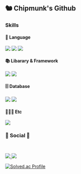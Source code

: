 <h2> 🐿 Chipmunk's Github </h2>

<h3> Skills </h3>

<h4> 🚩 Language </h4>
<p>
  <img src="https://img.shields.io/badge/JavaScript-F7DF1E?style=flat-square&logo=JavaScript&logoColor=yellow"/>
  <img src="https://img.shields.io/badge/TypeScript-3790AD?style=flat-square&logo=TypeScript&logoColor=blue"/>
  <img src="https://img.shields.io/badge/Java-007396?style=flat-square&logo=java&logoColor=white"/>
</p>


<h4> 📚 Libarary & Framework </h4>
<p>
  <img src="https://img.shields.io/badge/Express-6DB33F?style=flat-square&amp;logo=express&amp;logoColor=red" />
  <img src="https://img.shields.io/badge/React-6DB33F?style=flat-square&amp;logo=React&amp;logoColor=blue" />
</p>

<h4> 🗄 Database </h4>
<p>
  <img src="https://img.shields.io/badge/mysql-6DB33F?style=flat-square&amp;logo=mysql&amp;logoColor=white" />
  <img src="https://img.shields.io/badge/mongoDB-6DB33F?style=flat-square&amp;logo=mongoDB&amp;logoColor=white" />
</p>

<h4> 👨‍👧‍👦 Etc </h4>
<p>
  <img src="https://img.shields.io/badge/Git-6DB33F?style=flat-square&amp;logo=Git&amp;logoColor=white" />
</p>

<h3><b>💌 Social 💌 </b></h3>
</br>
<p>
  <a href="mailto:devquokkajeong@gmail.com">
    <img src="https://img.shields.io/badge/Gmail-D14836?style=flat-square&logo=Gmail&logoColor=white&link=mailto:devquokkajeong@gmail.com"/>
  </a>
  <a href="https://chipmunk-dev.github.io/">
    <img src="http://img.shields.io/badge/Blog-20c997?style=flat-square&logo=Blog&link=https://chipmunk-dev.github.io"/>
  </a>
</p>

[![Solved.ac Profile](http://mazassumnida.wtf/api/v2/generate_badge?boj=devquokkajeong)](https://solved.ac/devquokkajeong/)

